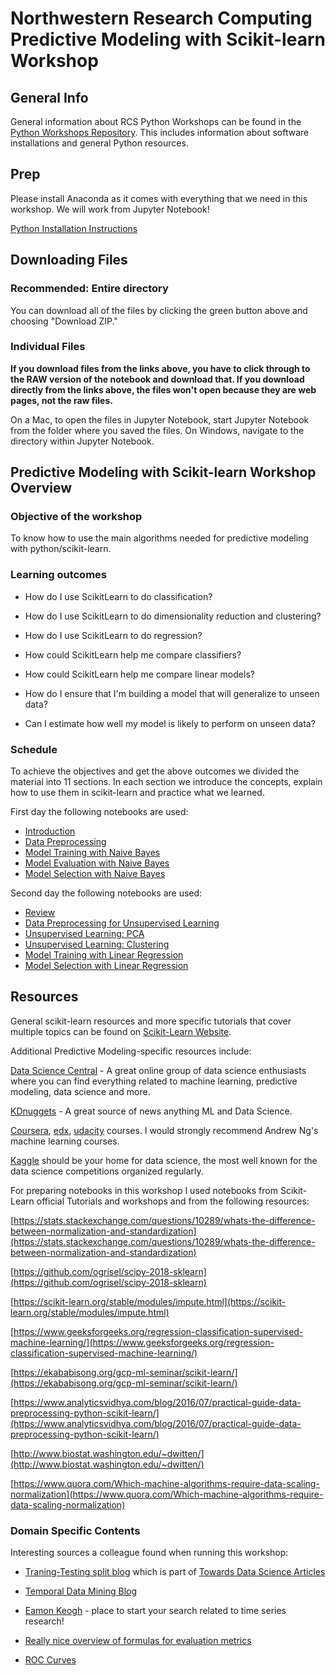 # Northwestern Research Computing Predictive Modeling with Scikit-learn Workshop

## General Info

General information about RCS Python Workshops can be found in the [Python Workshops Repository](https://github.com/nuitrcs/pythonworkshops).  This includes information about software installations and general Python resources.

## Prep

Please install Anaconda as it comes with everything that we need in this workshop. We will work from Jupyter Notebook!

[Python Installation Instructions](https://workshops.rcs.northwestern.edu/install/python/)

## Downloading Files

### Recommended: Entire directory

You can download all of the files by clicking the green button above and choosing "Download ZIP."

### Individual Files

**If you download files from the links above, you have to click through to the RAW version of the notebook and download that.  If you download directly from the links above, the files won't open because they are web pages, not the raw files.**

On a Mac, to open the files in Jupyter Notebook, start Jupyter Notebook from the folder where you saved the files.  On Windows, navigate to the directory within Jupyter Notebook.

## Predictive Modeling with Scikit-learn Workshop Overview

### Objective of the workshop

To know how to use the main algorithms needed for predictive modeling with python/scikit-learn.

### Learning outcomes

* How do I use ScikitLearn to do classification? 
* How do I use ScikitLearn to do dimensionality reduction and clustering? 
* How do I use ScikitLearn to do regression? 

* How could ScikitLearn help me compare classifiers? 
* How could ScikitLearn help me compare linear models? 

* How do I ensure that I'm building a model that will generalize to unseen data? 
* Can I estimate how well my model is likely to perform on unseen data?

### Schedule

To achieve the objectives and get the above outcomes we divided the material into 11 sections. In each section we introduce the concepts, explain how to use them in scikit-learn and practice what we learned. 

First day the following notebooks are used:


* [Introduction](https://github.com/aarcher07/predictive_modeling_with_scikit_learn/blob/master/00_Introduction.ipynb)
* [Data Preprocessing](https://raw.githubusercontent.com/aarcher07/predictive_modeling_with_scikit_learn/master/01_Preprocessing_Naive_Bayes_Classifier.ipynb)
* [Model Training with Naive Bayes](https://github.com/aarcher07/predictive_modeling_with_scikit_learn/blob/master/02_Model_Training_Naive_Bayes_Classifier.ipynb)
* [Model Evaluation with Naive Bayes](https://raw.githubusercontent.com/aarcher07/predictive_modeling_with_scikit_learn/master/03_Model_Evaluation_Naive_Bayes_Classifier.ipynb)
* [Model Selection with Naive Bayes](https://raw.githubusercontent.com/aarcher07/predictive_modeling_with_scikit_learn/master/04_Model_Improvement_Naive_Bayes_Classifier.ipynb)

Second day the following notebooks are used:


* [Review](https://github.com/aarcher07/predictive_modeling_with_scikit_learn/blob/master/05_Preprocessing_Review_PCA.ipynb)
* [Data Preprocessing for Unsupervised Learning](https://raw.githubusercontent.com/aarcher07/predictive_modeling_with_scikit_learn/master/01_Preprocessing_Naive_Bayes_Classifier.ipynb)
* [Unsupervised Learning: PCA](https://github.com/aarcher07/predictive_modeling_with_scikit_learn/blob/master/07_Unsupervised_Learning_PCA.ipynb)
* [Unsupervised Learning: Clustering](https://github.com/aarcher07/predictive_modeling_with_scikit_learn/blob/master/08_Unsupervised_Learning_Clustering.ipynb)
* [Model Training with Linear Regression](https://raw.githubusercontent.com/aarcher07/predictive_modeling_with_scikit_learn/master/04_Model_Improvement_Naive_Bayes_Classifier.ipynb)
* [Model Selection with Linear Regression](https://github.com/aarcher07/predictive_modeling_with_scikit_learn/blob/master/10_Model_Selection_with_Linear_Regression.ipynb)


## Resources

General scikit-learn resources and more specific tutorials that cover multiple topics can be found on [Scikit-Learn Website](https://scikit-learn.org/stable/tutorial/).  

Additional Predictive Modeling-specific resources include:

[Data Science Central](https://www.datasciencecentral.com) - A great online group of data science enthusiasts where you can find everything related to machine learning, predictive modeling, data science and more.

[KDnuggets](https://www.kdnuggets.com/) - A great source of news anything ML and Data Science. 

[Coursera](https://www.coursera.org/), [edx](https://www.edx.org/), [udacity](https://www.udacity.com/) courses. I would strongly recommend Andrew Ng's machine learning courses. 

[Kaggle](http://www.kaggle.com) should be your home for data science, the most well known for the data science competitions organized regularly.

For preparing notebooks in this workshop I used notebooks from Scikit-Learn official Tutorials and workshops and from the following resources:

[https://stats.stackexchange.com/questions/10289/whats-the-difference-between-normalization-and-standardization](https://stats.stackexchange.com/questions/10289/whats-the-difference-between-normalization-and-standardization)

[https://github.com/ogrisel/scipy-2018-sklearn](https://github.com/ogrisel/scipy-2018-sklearn)

[https://scikit-learn.org/stable/modules/impute.html](https://scikit-learn.org/stable/modules/impute.html)

[https://www.geeksforgeeks.org/regression-classification-supervised-machine-learning/](https://www.geeksforgeeks.org/regression-classification-supervised-machine-learning/)

[https://ekababisong.org/gcp-ml-seminar/scikit-learn/](https://ekababisong.org/gcp-ml-seminar/scikit-learn/)

[https://www.analyticsvidhya.com/blog/2016/07/practical-guide-data-preprocessing-python-scikit-learn/](https://www.analyticsvidhya.com/blog/2016/07/practical-guide-data-preprocessing-python-scikit-learn/)

[http://www.biostat.washington.edu/~dwitten/](http://www.biostat.washington.edu/~dwitten/)

[https://www.quora.com/Which-machine-algorithms-require-data-scaling-normalization](https://www.quora.com/Which-machine-algorithms-require-data-scaling-normalization)

### Domain Specific Contents

Interesting sources a colleague found when running this workshop:

- [Traning-Testing split blog](https://towardsdatascience.com/6-amateur-mistakes-ive-made-working-with-train-test-splits-916fabb421bb)
which is part of [Towards Data Science Articles](http://towardsdatascience.com)

- [Temporal Data Mining Blog](https://theophanomitsa.wordpress.com/category/temporal-data-mining/)

- [Eamon Keogh](https://www.cs.ucr.edu/~eamonn/) - place to start your search related to time series research!

- [Really nice overview of formulas for evaluation metrics](https://spark.apache.org/docs/2.3.0/mllib-evaluation-metrics.html)

- [ROC Curves](https://medium.com/greyatom/lets-learn-about-auc-roc-curve-4a94b4d88152)



